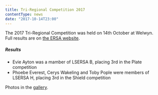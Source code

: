 ```yaml
---
title: Tri-Regional Competition 2017
contentType: news
date: "2017-10-14T23:00"
---
```


The 2017 Tri-Regional Competition was held on 14th October at Welwyn. Full results are on
[the ERSA website](http://www.ersa.co.uk/sites/default/files/racing/results/2017/2017_223_15.pdf).

##### Results
* Evie Ayton was a mamber of LSERSA B, placing 3rd in the Plate competition
* Phoebe Everest, Cerys Wakeling and Toby Pople were members of LSERSA H, placing 3rd in the Shield
  competition

Photos in the [gallery](/gallery/2017/171014_triregional).